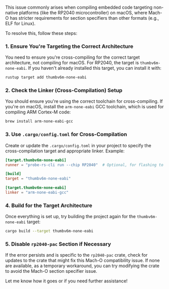 This issue commonly arises when compiling embedded code targeting non-native platforms (like the RP2040 microcontroller) on macOS, where Mach-O has stricter requirements for section specifiers than other formats (e.g., ELF for Linux).

To resolve this, follow these steps:

### 1. **Ensure You're Targeting the Correct Architecture**
   You need to ensure you're cross-compiling for the correct target architecture, not compiling for macOS. For RP2040, the target is `thumbv6m-none-eabi`. If you haven't already installed this target, you can install it with:

   ```bash
   rustup target add thumbv6m-none-eabi
   ```

### 2. **Check the Linker (Cross-Compilation) Setup**
   You should ensure you're using the correct toolchain for cross-compiling. If you're on macOS, install the `arm-none-eabi` GCC toolchain, which is used for compiling ARM Cortex-M code:

   ```bash
   brew install arm-none-eabi-gcc
   ```

### 3. **Use `.cargo/config.toml` for Cross-Compilation**
   Create or update the `.cargo/config.toml` in your project to specify the cross-compilation target and appropriate linker. Example:

   ```toml
   [target.thumbv6m-none-eabi]
   runner = "probe-rs-cli run --chip RP2040"  # Optional, for flashing to the Pico

   [build]
   target = "thumbv6m-none-eabi"

   [target.thumbv6m-none-eabi]
   linker = "arm-none-eabi-gcc"
   ```

### 4. **Build for the Target Architecture**
   Once everything is set up, try building the project again for the `thumbv6m-none-eabi` target:

   ```bash
   cargo build --target thumbv6m-none-eabi
   ```

### 5. **Disable `rp2040-pac` Section if Necessary**
   If the error persists and is specific to the `rp2040-pac` crate, check for updates to the crate that might fix this Mach-O compatibility issue. If none are available, as a temporary workaround, you can try modifying the crate to avoid the Mach-O section specifier issue.

Let me know how it goes or if you need further assistance!